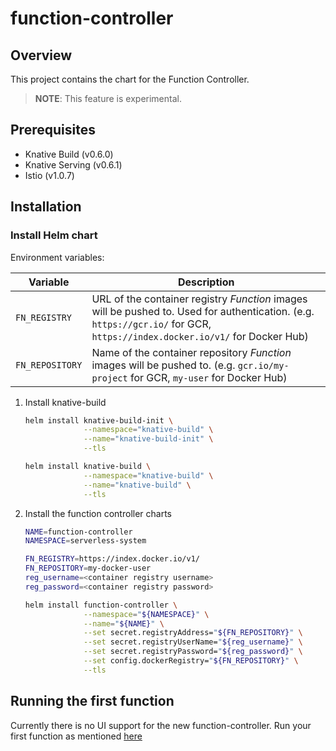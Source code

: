 # function-controller

## Overview

This project contains the chart for the Function Controller.

>**NOTE**: This feature is experimental.

## Prerequisites

- Knative Build (v0.6.0)
- Knative Serving (v0.6.1)
- Istio (v1.0.7)

## Installation

### Install Helm chart

Environment variables:

| Variable        | Description |
| --------------- | ----------- |
| `FN_REGISTRY`   | URL of the container registry _Function_ images will be pushed to. Used for authentication. (e.g. `https://gcr.io/` for GCR, `https://index.docker.io/v1/` for Docker Hub) |
| `FN_REPOSITORY` | Name of the container repository _Function_ images will be pushed to. (e.g. `gcr.io/my-project` for GCR, `my-user` for Docker Hub) |

1. Install knative-build
    ```bash
    helm install knative-build-init \
                 --namespace="knative-build" \
                 --name="knative-build-init" \
                 --tls
    
    helm install knative-build \
                 --namespace="knative-build" \
                 --name="knative-build" \
                 --tls
    ```
2. Install the function controller charts
    ```bash
    NAME=function-controller
    NAMESPACE=serverless-system
    
    FN_REGISTRY=https://index.docker.io/v1/
    FN_REPOSITORY=my-docker-user
    reg_username=<container registry username>
    reg_password=<container registry password>
    
    helm install function-controller \
                 --namespace="${NAMESPACE}" \
                 --name="${NAME}" \
                 --set secret.registryAddress="${FN_REPOSITORY}" \
                 --set secret.registryUserName="${reg_username}" \
                 --set secret.registryPassword="${reg_password}" \
                 --set config.dockerRegistry="${FN_REPOSITORY}" \
                 --tls
    ```
## Running the first function

Currently there is no UI support for the new function-controller.
Run your first function as mentioned [here](../../components/function-controller/README.md#create-a-sample-hello-world-function)